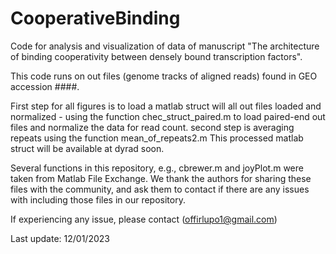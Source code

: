 # CooperativeBinding
Code for analysis and visualization of data of manuscript "The architecture of binding cooperativity between densely bound transcription factors".

This code runs on out files (genome tracks of aligned reads) found in GEO accession  ####.

First step for all figures is to load a matlab struct will all out files loaded and normalized - using the function chec_struct_paired.m to load paired-end out files
and normalize the data for read count. second step is averaging repeats using the function mean_of_repeats2.m
This processed matlab struct will be available at dyrad soon.

Several functions in this repository, e.g., cbrewer.m and  joyPlot.m were taken from Matlab File Exchange. 
We thank the authors for sharing these files with the community, and ask them to contact if there are any issues with including those files in our repository. 

If experiencing any issue, please contact (offirlupo1@gmail.com) 

Last update: 12/01/2023

